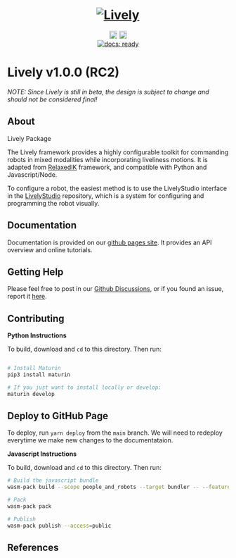 <h1 align="center">
  <a href="https://wisc-hci.github.io/lively/"><img src="https://user-images.githubusercontent.com/5341396/218564862-aeac4437-873f-48cb-b503-15375250f75b.png" alt="Lively"></a>
</h1>

<p align="center">
    <a href="https://badge.fury.io/py/lively-tk"><img src="https://badge.fury.io/py/lively-tk.svg" alt="PyPI version" height="18"></a>
    <a href="https://badge.fury.io/js/@people_and_robots%2Flively"><img src="https://badge.fury.io/js/@people_and_robots%2Flively.svg" alt="npm version" height="18"></a>
    <br>
    <a href= "https://wisc-hci.github.io/lively/"><img alt="docs: ready" src="https://img.shields.io/badge/docs-ready-success.svg?logoHeight=10"></a>
</p>

# Lively v1.0.0 (RC2)

_NOTE: Since Lively is still in beta, the design is subject to change and should not be considered final!_

## About

Lively Package

The Lively framework provides a highly configurable toolkit for commanding robots in mixed modalities while incorporating liveliness motions. It is adapted from [RelaxedIK](https://github.com/uwgraphics/relaxed_ik_core) framework, and compatible with Python and Javascript/Node.

To configure a robot, the easiest method is to use the LivelyStudio interface in the [LivelyStudio](https://github.com/Wisc-HCI/LivelyStudio) repository, which is a system for configuring and programming the robot visually.

## Documentation

Documentation is provided on our [github pages site](https://wisc-hci.github.io/lively/). It provides an API overview and online tutorials.

## Getting Help

Please feel free to post in our [Github Discussions](https://github.com/Wisc-HCI/lively/discussions), or if you found an issue, report it [here](https://github.com/Wisc-HCI/lively/issues). 


## Contributing


**Python Instructions**

To build, download and `cd` to this directory. Then run:

```bash

# Install Maturin
pip3 install maturin

# If you just want to install locally or develop:
maturin develop
```

## Deploy to GitHub Page

To deploy, run `yarn deploy` from the `main` branch. We will need to redeploy everytime we make new changes to the documentataion.

**Javascript Instructions**

To build, download and `cd` to this directory. Then run:

```bash
# Build the javascript bundle
wasm-pack build --scope people_and_robots --target bundler -- --features jsbindings

# Pack
wasm-pack pack

# Publish
wasm-pack publish --access=public
```


## References
[^1]:Rakita, Daniel, Bilge Mutlu, and Michael Gleicher. "PROXIMA: An Approach for Time or Accuracy Budgeted Collision Proximity Queries." Proceedings of Robotics: Science and Systems (RSS). 2022. http://www.roboticsproceedings.org/rss18/p043.pdf


